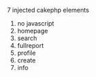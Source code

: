 7 injected cakephp elements
1. no javascript
2. homepage
3. search
4. fullreport
5. profile
6. create
7. info 

